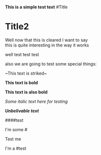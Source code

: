 **This is a simple test text**
#Title
# Title2

Well now that this is cleared I want to say  
this is quite interesting in the way it works

well test test test

also we are going to test some special things:

~This text is striked~

__This text is bold__

**This text is also bold**

_Some italic text here for testing_

*__Unbelivable text__*

####test


I'm some #

Test me 

I'm a #test